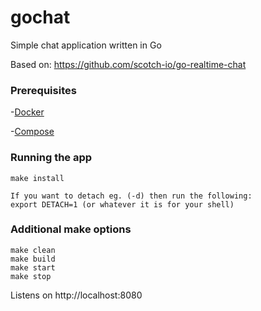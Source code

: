 # gochat

Simple chat application written in Go

Based on: https://github.com/scotch-io/go-realtime-chat

### Prerequisites

-[Docker]

-[Compose]

### Running the app
```
make install

If you want to detach eg. (-d) then run the following:
export DETACH=1 (or whatever it is for your shell)
```

### Additional make options
```
make clean
make build
make start
make stop
```

Listens on http://localhost:8080

[Docker]: https://docs.docker.com/install/
[Compose]: https://docs.docker.com/compose/install/
